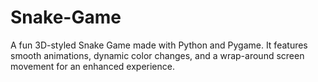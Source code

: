 # Snake-Game
A fun 3D-styled Snake Game made with Python and Pygame. It features smooth animations, dynamic color changes, and a wrap-around screen movement for an enhanced experience.
